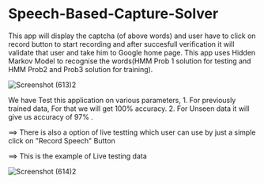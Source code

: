 # Speech-Based-Capture-Solver
This app will display the captcha (of above words) and user have to click on record button to start recording and after succesfull verification it will validate that user and take him to Google home page. This app uses Hidden Markov Model to recognise the words(HMM Prob 1 solution for testing and HMM Prob2 and Prob3 solution for training).

![Screenshot (613)2](https://user-images.githubusercontent.com/68509017/200186842-ca5dac6a-f4e6-4c62-beea-cd0158ef4425.png)


We have Test this application on various parameters,
    1. For previously trained data, For that we will get 100% accuracy.
    2. For Unseen data it will give us accuracy of 97% .
    
==> There is also a option of live testting which user can use by just a simple click on "Record Speech" Button

==> This is the example of Live testing data


![Screenshot (614)2](https://user-images.githubusercontent.com/68509017/200187061-e4d87d16-87bf-437c-8669-35ca30b49213.png)




